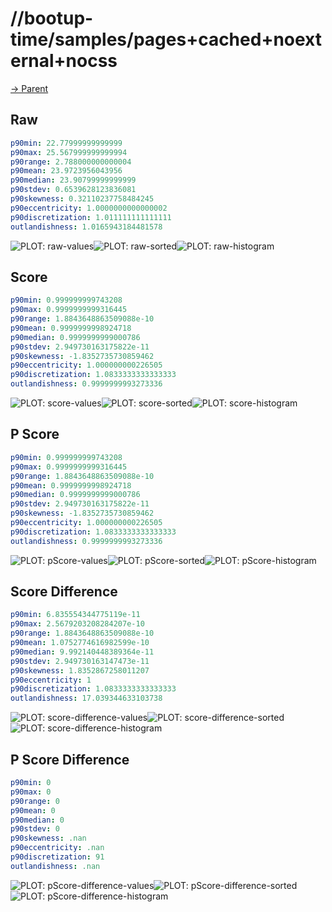 
# //bootup-time/samples/pages+cached+noexternal+nocss

[→ Parent](../..)


## Raw


```yaml
p90min: 22.77999999999999
p90max: 25.567999999999994
p90range: 2.788000000000004
p90mean: 23.9723956043956
p90median: 23.90799999999999
p90stdev: 0.6539628123836081
p90skewness: 0.32110237758484245
p90eccentricity: 1.0000000000000002
p90discretization: 1.011111111111111
outlandishness: 1.0165943184481578

```

![PLOT: raw-values](./raw/values.svg)![PLOT: raw-sorted](./raw/sorted.svg)![PLOT: raw-histogram](./raw/histogram.svg)
## Score


```yaml
p90min: 0.999999999743208
p90max: 0.9999999999316445
p90range: 1.8843648863509088e-10
p90mean: 0.9999999998924718
p90median: 0.9999999999000786
p90stdev: 2.949730163175822e-11
p90skewness: -1.8352735730859462
p90eccentricity: 1.000000000226505
p90discretization: 1.0833333333333333
outlandishness: 0.9999999993273336

```

![PLOT: score-values](./score/values.svg)![PLOT: score-sorted](./score/sorted.svg)![PLOT: score-histogram](./score/histogram.svg)
## P Score


```yaml
p90min: 0.999999999743208
p90max: 0.9999999999316445
p90range: 1.8843648863509088e-10
p90mean: 0.9999999998924718
p90median: 0.9999999999000786
p90stdev: 2.949730163175822e-11
p90skewness: -1.8352735730859462
p90eccentricity: 1.000000000226505
p90discretization: 1.0833333333333333
outlandishness: 0.9999999993273336

```

![PLOT: pScore-values](./pScore/values.svg)![PLOT: pScore-sorted](./pScore/sorted.svg)![PLOT: pScore-histogram](./pScore/histogram.svg)
## Score Difference


```yaml
p90min: 6.835554344775119e-11
p90max: 2.5679203208284207e-10
p90range: 1.8843648863509088e-10
p90mean: 1.0752774616982599e-10
p90median: 9.992140448389364e-11
p90stdev: 2.949730163147473e-11
p90skewness: 1.8352867258011207
p90eccentricity: 1
p90discretization: 1.0833333333333333
outlandishness: 17.039344633103738

```

![PLOT: score-difference-values](./score-difference/values.svg)![PLOT: score-difference-sorted](./score-difference/sorted.svg)![PLOT: score-difference-histogram](./score-difference/histogram.svg)
## P Score Difference


```yaml
p90min: 0
p90max: 0
p90range: 0
p90mean: 0
p90median: 0
p90stdev: 0
p90skewness: .nan
p90eccentricity: .nan
p90discretization: 91
outlandishness: .nan

```

![PLOT: pScore-difference-values](./pScore-difference/values.svg)![PLOT: pScore-difference-sorted](./pScore-difference/sorted.svg)![PLOT: pScore-difference-histogram](./pScore-difference/histogram.svg)